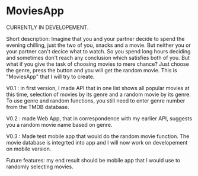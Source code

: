 # MoviesApp

CURRENTLY IN DEVELOPEMENT. 

Short description: Imagine that you and your partner decide to spend the evening chilling, just the two of you, snacks and a movie. But neither you or your partner can't decice what to watch. So you spend long hours deciding and sometimes don't reach any conclusion which satisfies both of you. But what if you give the task of choosing movies to mere chance? Just choose the genre, press the button and you will get the random movie. This is "MoviesApp" that I will try to create. 

V0.1 : in first version, I made API that in one list shows all popular movies at this time, selection of movies by its genre and a random movie by its genre. To use genre and random functions, you still need to enter genre number from the TMDB database.

V0.2 : made Web App, that in correspondence with my earlier API, suggests you a random movie name based on genre.

V0.3 : Made test mobile app that would do the random movie function. The movie database is integrted into app and I will now work on developement on mobile version. 

Future features: my end result should be mobile app that I would use to randomly selecting movies. 



